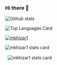 ### Hi there 👋

<!--
**mkhizar7/mkhizar7** is a ✨ _special_ ✨ repository because its `README.md` (this file) appears on your GitHub profile.

Here are some ideas to get you started:

- 🔭 I’m currently working on ...
- 🌱 I’m currently learning ...
- 👯 I’m looking to collaborate on ...
- 🤔 I’m looking for help with ...
- 💬 Ask me about ...
- 📫 How to reach me: ...
- 😄 Pronouns: ...
- ⚡ Fun fact: ...
-->
![Github stats](https://github-readme-stats.vercel.app/api?username=mkhizar7&theme=highcontrast&show_icons=true&count_private=true)

![Top Languages Card](https://github-readme-stats.vercel.app/api/top-langs/?username=mkhizar7)
    
<p align="left">
<a href="https://github.com/ryo-ma/github-profile-trophy">
<img src="https://github-profile-trophy.vercel.app/?username=mkhizar1" alt="mkhizar1" />
</a>
</p>
<p>
<img align="center" src="https://github-readme-stats.vercel.app/api/top-langs?username=mkhizar1&theme=default&title_color=000000&text_color=000000&bg_color=ffffff&hide_border=true&layout=compact" alt="mkhizar1 stats card" /></p>
<p>&nbsp;
<img align="center" src="https://github-readme-stats.vercel.app/api?username=mkhizar1&show_icons=true&theme=default&title_color=000000&text_color=000000&bg_color=ffffff&hide_border=true" alt="mkhizar1 stats card" /></p>
